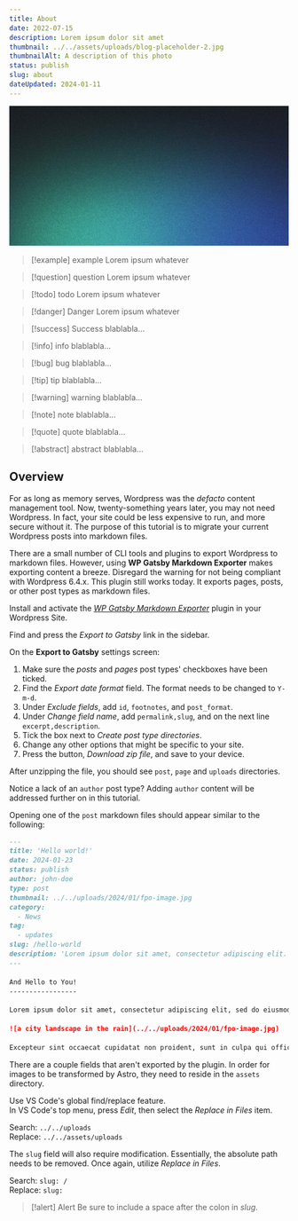 ```yaml
---
title: About
date: 2022-07-15
description: Lorem ipsum dolor sit amet
thumbnail: ../../assets/uploads/blog-placeholder-2.jpg
thumbnailAlt: A description of this photo
status: publish
slug: about
dateUpdated: 2024-01-11
---
```


![Alt text](../../assets/uploads/blog-placeholder-2.jpg)

> [!example] example
> Lorem ipsum whatever

> [!question] question
> Lorem ipsum whatever

> [!todo] todo
> Lorem ipsum whatever

> [!danger] Danger
> Lorem ipsum whatever

> [!success] Success
> blablabla...

> [!info] info
> blablabla...

> [!bug] bug
> blablabla...

> [!tip] tip
> blablabla...

> [!warning] warning
> blablabla...

> [!note] note
> blablabla...

> [!quote] quote
> blablabla...

> [!abstract] abstract
> blablabla...

## Overview

For as long as memory serves, Wordpress was the *defacto* content management tool. Now, twenty-something years later, you may not need Wordpress. In fact, your site could be less expensive to run, and more secure without it. The purpose of this tutorial is to migrate your current Wordpress posts into markdown files. 

There are a small number of CLI tools and plugins to export Wordpress to markdown files. However, using **WP Gatsby Markdown Exporter** makes exporting content a breeze.  Disregard the warning for not being compliant with Wordpress 6.4.x. This plugin still works today. It exports pages, posts, or other post types as markdown files.

Install and activate the [*WP Gatsby Markdown Exporter*]((https://wordpress.org/plugins/wp-gatsby-markdown-exporter/)) plugin in your Wordpress Site.

Find and press the *Export to Gatsby* link in the sidebar.

On the **Export to Gatsby** settings screen: 

   1. Make sure the *posts* and *pages* post types' checkboxes have been ticked.  
   2. Find the *Export date format* field. The format needs to be changed to `Y-m-d`.  
   3. Under *Exclude fields*, add `id`, `footnotes`, and `post_format`.
   4. Under *Change field name*, add `permalink,slug`, and on the next line  `excerpt,description`.
   5. Tick the box next to *Create post type directories*. 
   6. Change any other options that might be specific to your site. 
   7. Press the button, *Download zip file*, and save to your device. 

After unzipping the file, you should see `post`, `page` and `uploads` directories. 

Notice a lack of an `author` post type? Adding `author` content will be addressed further on in this tutorial. 

Opening one of the `post` markdown files should appear similar to the following: 

```markdown
---
title: 'Hello world!'
date: 2024-01-23
status: publish
author: john-doe
type: post
thumbnail: ../../uploads/2024/01/fpo-image.jpg
category:
  - News
tag: 
  - updates
slug: /hello-world
description: 'Lorem ipsum dolor sit amet, consectetur adipiscing elit.'
---

And Hello to You!
-----------------

Lorem ipsum dolor sit amet, consectetur adipiscing elit, sed do eiusmod tempor incididunt ut labore et dolore magna aliqua. Ut enim ad minim veniam, quis nostrud exercitation ullamco laboris nisi ut aliquip ex ea commodo consequat. Duis aute irure dolor in reprehenderit in voluptate velit esse cillum dolore eu fugiat nulla pariatur. 

![a city landscape in the rain](../../uploads/2024/01/fpo-image.jpg)

Excepteur sint occaecat cupidatat non proident, sunt in culpa qui officia deserunt mollit anim id est laborum.
```

There are a couple fields that aren't exported by the plugin. In order for images to be transformed by Astro, they need to reside in the `assets` directory. 

Use VS Code's global find/replace feature.  
In VS Code's top menu, press *Edit*, then select the *Replace in Files* item.  

Search: `../../uploads`  
Replace: `../../assets/uploads`

The `slug` field will also require modification. Essentially, the absolute path needs to be removed. Once again, utilize *Replace in Files*.

Search: `slug: /`  
Replace: `slug: `

> [!alert] Alert
> Be sure to include a space after the colon in *slug*.

